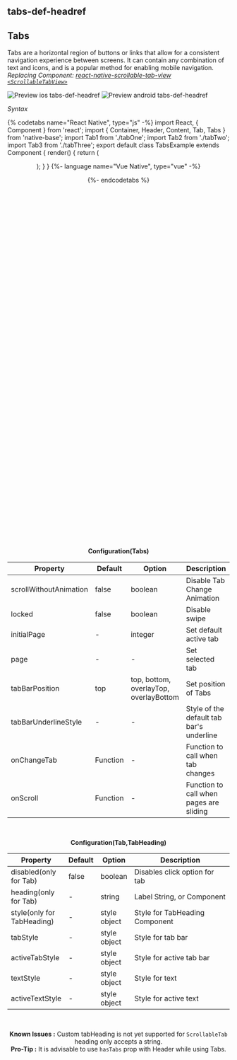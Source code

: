 ## tabs-def-headref
## Tabs

Tabs are a horizontal region of buttons or links that allow for a consistent navigation experience between screens. It can contain any combination of text and icons, and is a popular method for enabling mobile navigation.<br />
*Replacing Component: [react-native-scrollable-tab-view <code>&lt;ScrollableTabView></code>](https://github.com/brentvatne/react-native-scrollable-tab-view)*


![Preview ios tabs-def-headref](https://github.com/GeekyAnts/NativeBase-KitchenSink/raw/v2.6.1/screenshots/ios/tabs-basic.gif)
![Preview android tabs-def-headref](https://github.com/GeekyAnts/NativeBase-KitchenSink/raw/v2.6.1/screenshots/android/tabs-basic.gif)

*Syntax*

{% codetabs name="React Native", type="js" -%}
import React, { Component } from 'react';
import { Container, Header, Content, Tab, Tabs } from 'native-base';
import Tab1 from './tabOne';
import Tab2 from './tabTwo';
import Tab3 from './tabThree';
export default class TabsExample extends Component {
  render() {
    return (
      <Container>
        <Header hasTabs />
        <Tabs>
          <Tab heading="Tab1">
            <Tab1 />
          </Tab>
          <Tab heading="Tab2">
            <Tab2 />
          </Tab>
          <Tab heading="Tab3">
            <Tab3 />
          </Tab>
        </Tabs>
      </Container>
    );
  }
}
{%- language name="Vue Native", type="vue" -%}
<template>
  <nb-container>
    <nb-header hasTabs/>
    <nb-tabs>
      <nb-tab heading="Tab1">
        <tab-one />
      </nb-tab>
      <nb-tab heading="Tab2">
        <tab-two />
      </nb-tab>
       <nb-tab heading="Tab3">
        <tab-three />
      </nb-tab>
    </nb-tabs>
  </nb-container>
</template>
<script>
import TabOne from "./components/tabOne";
import TabTwo from "./components/tabTwo";
import TabThree from "./components/tabThree";
export default {
  components: { TabOne, TabTwo, TabThree }
};
</script>
{%- endcodetabs %}
 <p>
    <div id="" class="mobileDevice" style="background: url(&quot;https://docs-v2.nativebase.io/docs/assets/iosphone.png&quot;) no-repeat; padding: 63px 20px 100px 15px; width: 292px; height: 600px;margin:0 auto;float:none;">
        <img src="https://raw.githubusercontent.com/GeekyAnts/NativeBase-KitchenSink/v2.6.1/screenshots/ios/tabs-basic.gif" alt="" style="display:block !important" />
    </div>
</p>
<br />

**Configuration(Tabs)**

<table class="table table-bordered">
        <thead>
            <tr>
                <th>Property</th>
                <th>Default</th>
                <th>Option</th>
                <th width="50%">Description</th>
            </tr>
        </thead>
        <tbody>
           <tr>
                <td>scrollWithoutAnimation</td>
                <td> false </td>
                <td> boolean </td>
                <td>
                    Disable Tab Change Animation
                </td>
            </tr>
            <tr>
                <td>locked</td>
                <td> false </td>
                <td> boolean </td>
                <td>
                    Disable swipe
                </td>
            </tr>
            <tr>
                <td>initialPage</td>
                <td> - </td>
                <td> integer </td>
                <td>
                    Set default active tab
                </td>
            </tr>
            <tr>
                <td>page</td>
                <td> - </td>
                <td> - </td>
                <td>
                    Set selected tab
                </td>
            </tr>
            <tr>
                <td>tabBarPosition</td>
                <td> top </td>
                <td> top, bottom, overlayTop, overlayBottom </td>
                <td>
                    Set position of Tabs
                </td>
            </tr>
            <tr>
                <td>tabBarUnderlineStyle</td>
                <td> - </td>
                <td> - </td>
                <td>
                    Style of the default tab bar's underline
                </td>
            </tr>
            <tr>
                <td>onChangeTab</td>
                <td>Function</td>
                <td> - </td>
                <td>
                    Function to call when tab changes
                </td>
            </tr>
            <tr>
                <td>onScroll</td>
                <td>Function</td>
                <td> - </td>
                <td>
                    Function to call when pages are sliding
                </td>
            </tr>
        </tbody>
    </table><br />

**Configuration(Tab,TabHeading)**    

<table class="table table-bordered">
    <thead>
        <tr>
            <th>Property</th>
            <th>Default</th>
            <th>Option</th>
            <th width="50%">Description</th>
        </tr>
    </thead>
    <tbody>
        <tr>
            <td>disabled(only for Tab)</td>
            <td> false </td>
            <td> boolean </td>
            <td>
               Disables click option for tab
            </td>
        </tr>
        <tr>
            <td>heading(only for Tab)</td>
            <td> - </td>
            <td> string </td>
            <td>
                Label String, or Component
            </td>
        </tr>
        <tr>
            <td>style(only for TabHeading)</td>
            <td> - </td>
            <td> style object </td>
            <td>
                Style for TabHeading Component
            </td>
        </tr>
        <tr>
            <td>tabStyle</td>
            <td> - </td>
            <td> style object </td>
            <td>
                Style for tab bar
            </td>
        </tr>
        <tr>
            <td>activeTabStyle</td>
            <td> - </td>
            <td> style object </td>
            <td>
                Style for active tab bar
            </td>
        </tr>
        <tr>
            <td>textStyle</td>
            <td> - </td>
            <td> style object </td>
            <td>
                Style for text
            </td>
        </tr>
        <tr>
            <td>activeTextStyle</td>
            <td> - </td>
            <td> style object </td>
            <td>
                Style for active text
            </td>
        </tr>
    </tbody>
</table><br />


**Known Issues :** Custom tabHeading is not yet supported for <code>ScrollableTab</code> heading only accepts a string. <br />
**Pro-Tip :** It is advisable to use <code>hasTabs</code> prop with Header while using Tabs. <br />
